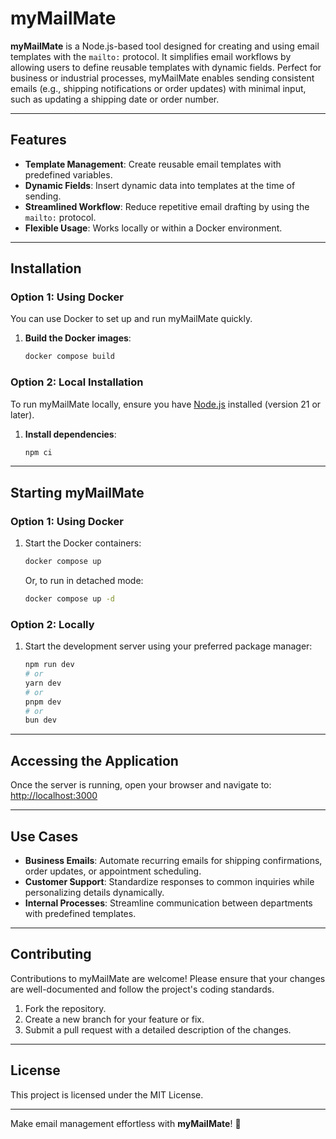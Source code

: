 
# myMailMate

**myMailMate** is a Node.js-based tool designed for creating and using email templates with the `mailto:` protocol. It simplifies email workflows by allowing users to define reusable templates with dynamic fields. Perfect for business or industrial processes, myMailMate enables sending consistent emails (e.g., shipping notifications or order updates) with minimal input, such as updating a shipping date or order number.

----------

## Features

-   **Template Management**: Create reusable email templates with predefined variables.
-   **Dynamic Fields**: Insert dynamic data into templates at the time of sending.
-   **Streamlined Workflow**: Reduce repetitive email drafting by using the `mailto:` protocol.
-   **Flexible Usage**: Works locally or within a Docker environment.

----------

## Installation

### Option 1: Using Docker

You can use Docker to set up and run myMailMate quickly.

1.  **Build the Docker images**:
    
    ```bash
    docker compose build
    
    ```
    

### Option 2: Local Installation

To run myMailMate locally, ensure you have [Node.js](https://nodejs.org/en/download/package-manager) installed (version 21 or later).

1.  **Install dependencies**:
    
    ```bash
    npm ci
    
    ```
    

----------

## Starting myMailMate

### Option 1: Using Docker

1.  Start the Docker containers:
    
    ```bash
    docker compose up
    
    ```
    
    Or, to run in detached mode:
    
    ```bash
    docker compose up -d
    
    ```
    

### Option 2: Locally

1.  Start the development server using your preferred package manager:
    
    ```bash
    npm run dev
    # or
    yarn dev
    # or
    pnpm dev
    # or
    bun dev
    
    ```
    

----------

## Accessing the Application

Once the server is running, open your browser and navigate to:  
[http://localhost:3000](http://localhost:3000)

----------

## Use Cases

-   **Business Emails**: Automate recurring emails for shipping confirmations, order updates, or appointment scheduling.
-   **Customer Support**: Standardize responses to common inquiries while personalizing details dynamically.
-   **Internal Processes**: Streamline communication between departments with predefined templates.

----------

## Contributing

Contributions to myMailMate are welcome! Please ensure that your changes are well-documented and follow the project's coding standards.

1.  Fork the repository.
2.  Create a new branch for your feature or fix.
3.  Submit a pull request with a detailed description of the changes.

----------

## License

This project is licensed under the MIT License.

----------

Make email management effortless with **myMailMate**! 🚀

